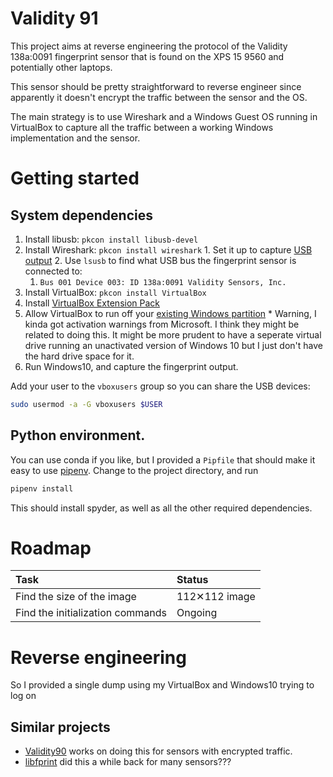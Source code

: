 # Validity 91

This project aims at reverse engineering the protocol of the Validity 138a:0091 fingerprint sensor that is found on the XPS 15 9560 and potentially other laptops.

This sensor should be pretty straightforward to reverse engineer since apparently it doesn't encrypt the traffic between the sensor and the OS.

The main strategy is to use Wireshark and a Windows Guest OS running in VirtualBox to capture all the traffic between a working Windows implementation and the sensor.

# Getting started
## System dependencies
  1. Install libusb: `pkcon install libusb-devel`
  3. Install Wireshark: `pkcon install wireshark`
    1. Set it up to capture [USB output](https://wiki.wireshark.org/CaptureSetup/USB)
    2. Use `lsusb` to find what USB bus the fingerprint sensor is connected to:
      1. `Bus 001 Device 003: ID 138a:0091 Validity Sensors, Inc.`
  4. Install VirtualBox: `pkcon install VirtualBox`
  5. Install [VirtualBox Extension Pack](https://www.virtualbox.org/wiki/Downloads)
  6. Allow VirtualBox to run off your [existing Windows partition](https://www.serverwatch.com/server-tutorials/using-a-physical-hard-drive-with-a-virtualbox-vm.html)
    * Warning, I kinda got activation warnings from Microsoft. I think they might be related to doing this. It might be more prudent to have a seperate virtual drive running an unactivated version of Windows 10 but I just don't have the hard drive space for it.
  7. Run Windows10, and capture the fingerprint output.

Add your user to the `vboxusers` group so you can share the USB devices:

```bash
sudo usermod -a -G vboxusers $USER
```

## Python environment.
You can use conda if you like, but I provided a `Pipfile` that should make it easy to use [pipenv](https://docs.pipenv.org/).
Change to the project directory, and run

```bash
pipenv install
```

This should install spyder, as well as all the other required dependencies.



# Roadmap
| Task                             | Status        |
|:---------------------------------|:--------------|
| Find the size of the image       | 112✕112 image |
| Find the initialization commands | Ongoing       |


# Reverse engineering
So I provided a single dump using my VirtualBox and Windows10 trying to log on

## Similar projects
  * [Validity90](https://github.com/nmikhailov/Validity90) works on doing this for sensors with encrypted traffic.
  * [libfprint](https://www.freedesktop.org/wiki/Software/fprint/libfprint/) did this a while back for many sensors???
